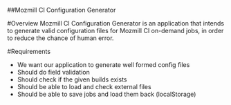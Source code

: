 ##Mozmill CI Configuration Generator

#Overview
Mozmill CI Configuration Generator is an application that intends to generate valid configuration files for Mozmill CI on-demand jobs, in order to reduce the chance of human error.

#Requirements
* We want our application to generate well formed config files
* Should do field validation
* Should check if the given builds exists
* Should be able to load and check external files
* Should be able to save jobs and load them back (localStorage)
